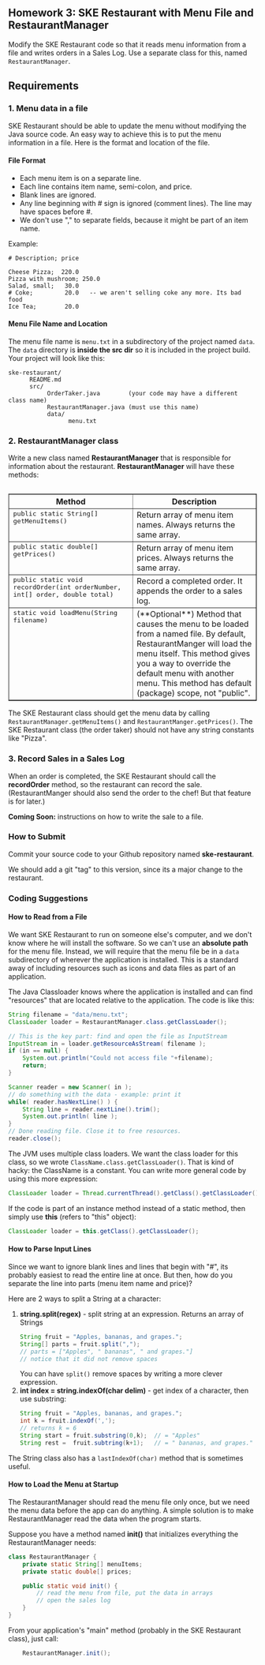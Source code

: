 ## Homework 3: SKE Restaurant with Menu File and RestaurantManager

Modify the SKE Restaurant code so that it reads menu information from a file and writes orders in a Sales Log.  Use a separate class for this, named `RestaurantManager`.


## Requirements

### 1. Menu data in a file

SKE Restaurant should be able to update the menu without modifying the Java source code.  An easy way to achieve this is to put the menu information in a file.  Here is the format and location of the file.

#### File Format

* Each menu item is on a separate line.
* Each line contains item name, semi-colon, and price.
* Blank lines are ignored.
* Any line beginning with # sign is ignored (comment lines). The line may have spaces before #.
* We don't use "," to separate fields, because it might be part of an item name.

Example:
```
# Description; price

Cheese Pizza;  220.0
Pizza with mushroom; 250.0
Salad, small;   30.0
# Coke;         20.0   -- we aren't selling coke any more. Its bad food
Ice Tea;        20.0
```
#### Menu File Name and Location

The menu file name is `menu.txt` in a subdirectory of the project named `data`.  The `data` directory is **inside the src dir** so it is included in the project build.  Your project will look like this:
```
ske-restaurant/
      README.md
      src/ 
           OrderTaker.java        (your code may have a different class name)
           RestaurantManager.java (must use this name)
           data/
                 menu.txt
```

### 2. RestaurantManager class

Write a new class named **RestaurantManager** that is responsible for information about the restaurant.  **RestaurantManager** will have these methods:

<table border="1" align="left">
<tr>
<th width="50%">Method</th>  <th width="50%">Description</th>
</tr>
<tr valign="top">
<td markdown="span">
<tt>public static String[] getMenuItems()</tt>
</td>
<td>Return array of menu item names.  Always returns the same array.</td>
</tr>
<tr valign="top">
<td markdown="span">
<tt>public static double[] getPrices()</tt>
</td>
<td>Return array of menu item prices.  Always returns the same array.</td>
</tr>
<tr valign="top">
<td markdown="span">
<tt>public static void recordOrder(int orderNumber, int[] order, double total)</tt>
</td>
<td>Record a completed order. It appends the order to a sales log.</td>
</tr>
<tr valign="top">
<td markdown="span">
<tt>static void loadMenu(String filename)</tt>
</td>
<td>(**Optional**) Method that causes the menu to be loaded from a named file.
By default, RestaurantManger will load the menu itself.
This method gives you a way to override the default menu with another menu.
This method has default (package) scope, not "public".
</td>
</tr>
</table>

The SKE Restaurant class should get the menu data by calling
`RestaurantManager.getMenuItems()` and `RestaurantManger.getPrices()`.
The SKE Restaurant class (the order taker) should not have any string constants like "Pizza".

### 3. Record Sales in a Sales Log

When an order is completed, the SKE Restaurant should call the **recordOrder** method, so the restaurant can record the sale.  (RestaurantManger should also send the order to the chef!  But that feature is for later.)

**Coming Soon:** instructions on how to write the sale to a file.

### How to Submit

Commit your source code to your Github repository named **ske-restaurant**.

We should add a git "tag" to this version, since its a major change to the restaurant.

### Coding Suggestions

#### How to Read from a File

We want SKE Restaurant to run on someone else's computer, and we don't know where he will install the software.  So we can't use an **absolute path** for the menu file.  Instead, we will require that the menu file be in a `data` subdirectory of wherever the application is installed.  This is a standard away of including resources such as icons and data files as part of an application.

The Java Classloader knows where the application is installed and can find "resources" that are located relative to the application.  The code is like this:

```java
String filename = "data/menu.txt";
ClassLoader loader = RestaurantManager.class.getClassLoader();

// This is the key part: find and open the file as InputStream
InputStream in = loader.getResourceAsStream( filename );
if (in == null) {
    System.out.println("Could not access file "+filename);
    return;
}

Scanner reader = new Scanner( in );
// do something with the data - example: print it
while( reader.hasNextLine() ) {
    String line = reader.nextLine().trim();
    System.out.println( line );
}
// Done reading file. Close it to free resources.
reader.close();
```

The JVM uses multiple class loaders. We want the class loader for this class, so we wrote `ClassName.class.getClassLoader()`.  That is kind of hacky: the ClassName is a constant.  You can write more general code by using this more expression:
```java
ClassLoader loader = Thread.currentThread().getClass().getClassLoader();
```
If the code is part of an instance method instead of a static method, then simply use **this** (refers to "this" object):
```java
ClassLoader loader = this.getClass().getClassLoader();
```

#### How to Parse Input Lines

Since we want to ignore blank lines and lines that begin with "#", its probably easiest to read the entire line at once.  But then, how do you separate the line into parts (menu item name and price)?

Here are 2 ways to split a String at a character:

1. **string.split(regex)** - split string at an expression. Returns an array of Strings
    ```java
    String fruit = "Apples, bananas, and grapes.";
    String[] parts = fruit.split(",");
    // parts = ["Apples", " bananas", " and grapes."]
    // notice that it did not remove spaces
    ```
    You can have `split()` remove spaces by writing a more clever expression.
2. **int index = string.indexOf(char delim)** - get index of a character, then use substring:
   ```java
   String fruit = "Apples, bananas, and grapes.";
   int k = fruit.indexOf(',');
   // returns k = 6
   String start = fruit.substring(0,k);  // = "Apples"
   String rest =  fruit.subtring(k+1);   // = " bananas, and grapes."
   ```

The String class also has a `lastIndexOf(char)` method that is sometimes useful.

#### How to Load the Menu at Startup

The RestaurantManager should read the menu file only once, but we need the menu data before the app can do anything.  A simple solution is to make RestaurantManager read the data when the program starts.  

Suppose you have a method named **init()** that initializes everything the RestaurantManager needs:
```java
class RestaurantManager {
    private static String[] menuItems;
    private static double[] prices;

    public static void init() {
        // read the menu from file, put the data in arrays
        // open the sales log
    }
}
```
From your application's "main" method (probably in the SKE Restaurant class), just call:
```java
    RestaurantManager.init();
```

